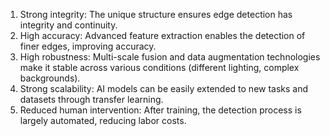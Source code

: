1. Strong integrity: The unique structure ensures edge detection has integrity and continuity.
2. High accuracy: Advanced feature extraction enables the detection of finer edges, improving accuracy.
3. High robustness: Multi-scale fusion and data augmentation technologies make it stable across various conditions (different lighting, complex backgrounds).
4. Strong scalability: AI models can be easily extended to new tasks and datasets through transfer learning.
5. Reduced human intervention: After training, the detection process is largely automated, reducing labor costs.
